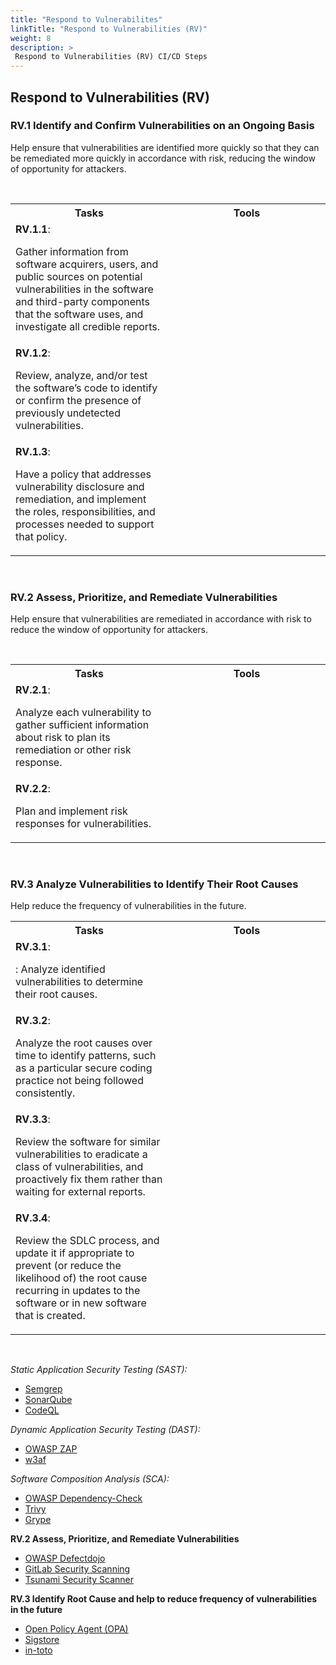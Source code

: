 ```yaml
---
title: "Respond to Vulnerabilites"
linkTitle: "Respond to Vulnerabilities (RV)"
weight: 8
description: >
 Respond to Vulnerabilities (RV) CI/CD Steps
---
```



## Respond to Vulnerabilities (RV)

### RV.1 Identify and Confirm Vulnerabilities on an Ongoing Basis

Help ensure that vulnerabilities are identified more quickly so that they can be remediated more quickly in accordance with risk, reducing the window of opportunity for attackers.

<br>

<table style="width:100%">
    <tr>
        <th style="width: 50%">Tasks</th>
        <th style="width: 50%">Tools</th>
    </tr>
    <tr>
        <td rowspan="2">
            <strong>RV.1.1</strong>:
            <p>Gather information from software acquirers, users, and public sources on potential vulnerabilities in the
                software and third-party components that the software uses, and investigate all credible reports.</p>
        </td>
    </tr>
    <tr>
        <td>
        </td>
    </tr>
    <tr>
        <td rowspan="2">
            <strong>RV.1.2</strong>:
            <p>Review, analyze, and/or test the software’s code to identify or confirm the presence of previously
                undetected vulnerabilities.</p>
        </td>
    </tr>
    <tr>
        <td>
        </td>
    </tr>
    <tr>
        <td rowspan="2">
            <strong>RV.1.3</strong>:
            <p>Have a policy that addresses vulnerability disclosure and remediation, and implement the roles,
                responsibilities, and processes needed to support that policy.</p>
        </td>
    </tr>
    <tr>
        <td>
        </td>
    </tr>
</table>
<br>

### RV.2 Assess, Prioritize, and Remediate Vulnerabilities

Help ensure that vulnerabilities are remediated in accordance with risk to reduce the window of opportunity for attackers.

<br>

<table style="width:100%">
    <tr>
        <th style="width: 50%">Tasks</th>
        <th style="width: 50%">Tools</th>
    </tr>
    <tr>
        <td rowspan="2">
            <strong>RV.2.1</strong>:
            <p>Analyze each vulnerability to gather sufficient information about risk to plan its remediation or other risk response.</p>
        </td>
    </tr>
    <tr>
        <td>
        </td>
    </tr>
    <tr>
        <td rowspan="2">
            <strong>RV.2.2</strong>:
            <p>Plan and implement risk responses for vulnerabilities.</p>
        </td>
    </tr>
    <tr>
        <td>
        </td>
    </tr>
</table>
<br>


### RV.3 Analyze Vulnerabilities to Identify Their Root Causes

Help reduce the frequency of vulnerabilities in the future.
<br>

<table style="width:100%">
    <tr>
        <th style="width: 50%">Tasks</th>
        <th style="width: 50%">Tools</th>
    </tr>
    <tr>
        <td rowspan="2">
            <strong>RV.3.1</strong>:
            <p>: Analyze identified vulnerabilities to determine their root causes.</p>
        </td>
    </tr>
    <tr>
        <td>
        </td>
    </tr>
    <tr>
        <td rowspan="2">
            <strong>RV.3.2</strong>:
            <p>Analyze the root causes over time to identify patterns, such as a particular secure coding practice not
                being followed consistently.</p>
        </td>
    </tr>
    <tr>
        <td>
        </td>
    </tr>
    <tr>
        <td rowspan="2">
            <strong>RV.3.3</strong>:
            <p>Review the software for similar vulnerabilities to eradicate a class of vulnerabilities, and proactively
                fix them rather than waiting for external reports.</p>
        </td>
    </tr>
    <tr>
        <td>
        </td>
    </tr>
    <tr>
        <td rowspan="2">
            <strong>RV.3.4</strong>:
            <p>Review the SDLC process, and update it if appropriate to prevent (or reduce the likelihood of) the root
                cause recurring in updates to the software or in new software that is created.</p>
        </td>
    </tr>
    <tr>
        <td>
        </td>
    </tr>
</table>
<br>

_Static Application Security Testing (SAST):_

- [Semgrep](https://semgrep.dev/)
- [SonarQube](https://www.sonarqube.org/)
- [CodeQL](https://codeql.github.com/)

_Dynamic Application Security Testing (DAST):_

- [OWASP ZAP](https://www.zaproxy.org/)
- [w3af](https://github.com/andresriancho/w3af)

_Software Composition Analysis (SCA):_

- [OWASP Dependency-Check](https://owasp.org/www-project-dependency-check/)
- [Trivy]( https://github.com/aquasecurity/trivy)
- [Grype](https://github.com/anchore/grype)

**RV.2 Assess, Prioritize, and Remediate Vulnerabilities**

- [OWASP Defectdojo](https://www.defectdojo.org/)
- [GitLab Security Scanning](https://docs.gitlab.com/ee/user/application_security/)
- [Tsunami Security Scanner](https://github.com/google/tsunami-security-scanner)


**RV.3 Identify Root Cause and help to reduce frequency of vulnerabilities in the future**
- [Open Policy Agent (OPA)]( https://www.openpolicyagent.org/)
- [Sigstore](https://www.sigstore.dev/)
- [in-toto](https://in-toto.io/)
